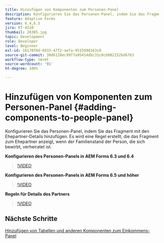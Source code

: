 ```yaml
---
title: Hinzufügen von Komponenten zum Personen-Panel
description: Konfigurieren Sie das Personen-Panel, indem Sie das Fragment mit den Ehepartner-Details hinzufügen. Es wird eine Regel erstellt, die das Fragment zum Ehepartner anzeigt, wenn der Familienstand der Person, die sich bewirbt, verheiratet ist.
feature: Adaptive Forms
version: 6.4,6.5
jira: KT-4210
thumbail: 28385.jpg
topic: Development
role: Developer
level: Beginner
exl-id: 16170f0d-6933-47f2-aefa-951599d163c0
source-git-commit: 30d6120ec99f7a95414dbc31c0cb002152bd6763
workflow-type: tm+mt
source-wordcount: '91'
ht-degree: 100%

---
```


# Hinzufügen von Komponenten zum Personen-Panel {#adding-components-to-people-panel}

Konfigurieren Sie das Personen-Panel, indem Sie das Fragment mit den Ehepartner-Details hinzufügen. Es wird eine Regel erstellt, die das Fragment zum Ehepartner anzeigt, wenn der Familienstand der Person, die sich bewirbt, verheiratet ist.

**Konfigurieren des Personen-Panels in AEM Forms 6.3 und 6.4**

>[!VIDEO](https://video.tv.adobe.com/v/22193?quality=12&learn=on)

**Konfigurieren des Personen-Panels in AEM Forms 6.5 und höher**

>[!VIDEO](https://video.tv.adobe.com/v/28385?quality=12&learn=on)

**Regeln für Details des Partners**

>[!VIDEO](https://video.tv.adobe.com/v/22195?quality=12&learn=on)

## Nächste Schritte

[Hinzufügen von Tabellen und anderen Komponenten zum Einkommens-Panel](./adding-table-to-income-panel.md)
